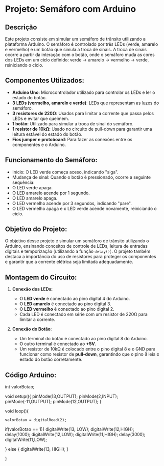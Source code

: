 # Projeto: Semáforo com Arduino

## Descrição
Este projeto consiste em simular um semáforo de trânsito utilizando a plataforma Arduino. O semáforo é controlado por três LEDs (verde, amarelo e vermelho) e um botão que simula a troca de sinais. A troca de sinais ocorre a partir da interação com o botão, onde o semáforo muda as cores dos LEDs em um ciclo definido: verde → amarelo → vermelho → verde, reiniciando o ciclo.

## Componentes Utilizados:
+ **Arduino Uno**: Microcontrolador utilizado para controlar os LEDs e ler o estado do botão.
+ **3 LEDs (vermelho, amarelo e verde)**: LEDs que representam as luzes do semáforo.
+ **3 resistores de 220Ω**: Usados para limitar a corrente que passa pelos LEDs e evitar que queimem.
+ **1 botão**: Utilizado para simular a troca de sinal do semáforo.
+ **1 resistor de 10kΩ**: Usado no circuito de pull-down para garantir uma leitura estável do estado do botão.
+ **Fios jumper e protoboard**: Para fazer as conexões entre os componentes e o Arduino.

## Funcionamento do Semáforo:
+ Início: O LED verde começa aceso, indicando "siga".
+ Mudança de sinal: Quando o botão é pressionado, ocorre a seguinte sequência:
+ O LED verde apaga.
+ O LED amarelo acende por 1 segundo.
+ O LED amarelo apaga.
+ O LED vermelho acende por 3 segundos, indicando "pare".
+ O LED vermelho apaga e o LED verde acende novamente, reiniciando o ciclo.

## Objetivo do Projeto:
O objetivo desse projeto é simular um semáforo de trânsito utilizando o Arduino, ensinando conceitos de controle de LEDs, leitura de entradas digitais e temporização (utilizando a função `delay()`). O projeto também destaca a importância do uso de resistores para proteger os componentes e garantir que a corrente elétrica seja limitada adequadamente.

## Montagem do Circuito:

1. **Conexão dos LEDs:**
   - O **LED verde** é conectado ao pino digital 4 do Arduino.
   - O **LED amarelo** é conectado ao pino digital 3.
   - O **LED vermelho** é conectado ao pino digital 2.
   - Cada LED é conectado em série com um resistor de 220Ω para limitar a corrente.

2. **Conexão do Botão:**
   - Um terminal do botão é conectado ao pino digital 8 do Arduino.
   - O outro terminal é conectado ao **+5V**.
   - Um resistor de 10kΩ é colocado entre o pino digital 8 e o GND para funcionar como resistor de **pull-down**, garantindo que o pino 8 leia o estado do botão corretamente.

## Código Arduino:

int valorBotao;

void setup(){
	pinMode(13,OUTPUT);
  	pinMode(2,INPUT);
  	pinMode(-11,OUTPUT);
  	pinMode(12,OUTPUT);
}
	
void loop(){
  
  
	valorBotao = digitalRead(2);
  if(valorBotao == 1){
    digitalWrite(13, LOW);
  	digitalWrite(12,HIGH);
    delay(1000);
    digitalWrite(12,LOW);
    digitalWrite(11,HIGH);
    delay(3000);
    digitalWrite(11,LOW);
     
    
  } else {
    digitalWrite(13, HIGH);
  }
  	
}
